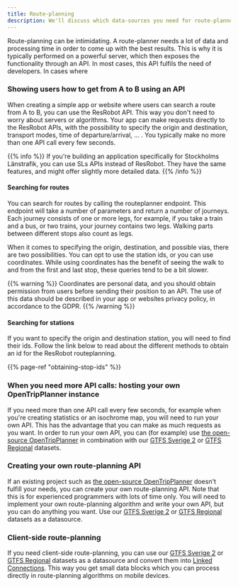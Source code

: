 ```yaml
---
title: Route-planning
description: We'll discuss which data-sources you need for route-planner applications
---
```


Route-planning can be intimidating. A route-planner needs a lot of data and processing time in order to come up with the
best results. This is why it is typically performed on a powerful server, which then exposes the functionality through
an API. In most cases, this API fulfils the need of developers. In cases where

### Showing users how to get from A to B using an API

When creating a simple app or website where users can search a route from A to B, you can use the ResRobot API. This way
you don't need to worry about servers or algorithms. Your app can make requests directly to the ResRobot APIs, with the
possibility to specify the origin and destination, transport modes, time of departure/arrival, ... . You typically make
no more than one API call every few seconds.

{{% info %}} If you're building an application specifically for Stockholms Länstrafik, you can use SLs APIs
instead of ResRobot. They have the same features, and might offer slightly more detailed data. {{% /info %}}

#### Searching for routes

You can search for routes by calling the routeplanner endpoint. This endpoint will take a number of parameters and
return a number of journeys. Each journey consists of one or more legs, for example, if you take a train and a bus, or
two trains, your journey contains two legs. Walking parts between different stops also count as legs.

When it comes to specifying the origin, destination, and possible vias, there are two possibilities. You can opt to use
the station ids, or you can use coordinates. While using coordinates has the benefit of seeing the walk to and from the
first and last stop, these queries tend to be a bit slower.

{{% warning %}} Coordinates are personal data, and you should obtain permission from users before sending
their position to an API. The use of this data should be described in your app or websites privacy policy, in accordance
to the GDPR. {{% /warning %}}

#### Searching for stations

If you want to specify the origin and destination station, you will need to find their ids. Follow the link below to
read about the different methods to obtain an id for the ResRobot routeplanning.

{{% page-ref "obtaining-stop-ids" %}}

### When you need more API calls: hosting your own OpenTripPlanner instance

If you need more than one API call every few seconds, for example when you're creating statistics or an isochrome map,
you will need to run your own API. This has the advantage that you can make as much requests as you want. In order to
run your own API, you can (for example)
use [the open-source OpenTripPlanner](https://github.com/opentripplanner/OpenTripPlanner/) in combination with
our [GTFS Sverige 2](/api/trafiklab-apis/gtfs-sverige-2/)
or [GTFS Regional](/api/trafiklab-apis/gtfs-regional/) datasets.

### Creating your own route-planning API

If an existing project such as  [the open-source OpenTripPlanner](https://github.com/opentripplanner/OpenTripPlanner/)
doesn't fulfill your needs, you can create your own route-planning API. Note that this is for experienced programmers
with lots of time only. You will need to implement your own route-planning algorithm and write your own API, but you can
do anything you want. Use
our [GTFS Sverige 2](/api/trafiklab-apis/gtfs-sverige-2/)
or [GTFS Regional](/api/trafiklab-apis/gtfs-regional/) datasets as a datasource.

### Client-side route-planning

If you need client-side route-planning, you can use
our [GTFS Sverige 2](/api/trafiklab-apis/gtfs-sverige-2/)
or [GTFS Regional](/api/trafiklab-apis/gtfs-regional/) datasets as a datasource and
convert them into [Linked Connections](https://linkedconnections.org/). This way you get small data blocks which you can
process directly in route-planning algorithms on mobile devices.
